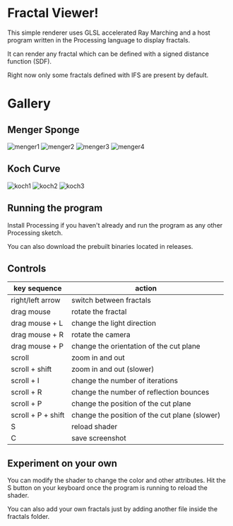 # Fractal Viewer!

This simple renderer uses GLSL accelerated Ray Marching and a host program written in the Processing language to display fractals.

It can render any fractal which can be defined with a signed distance function (SDF). 

Right now only some fractals defined with IFS are present by default.

# Gallery

## Menger Sponge

![menger1](/img/menger1.jpeg)
![menger2](/img/menger2.png)
![menger3](/img/menger3.jpeg)
![menger4](/img/menger4.jpeg)

## Koch Curve

![koch1](/img/koch1.png)
![koch2](/img/koch2.png)
![koch3](/img/koch3.png)

## Running the program

Install Processing if you haven't already and run the program as any other Processing sketch. 

You can also download the prebuilt binaries located in releases.

## Controls

| key sequence | action  |
--- | ---
| right/left arrow | switch between fractals |
| drag mouse | rotate the fractal |
| drag mouse + L | change the light direction |
| drag mouse + R | rotate the camera |
| drag mouse + P | change the orientation of the cut plane |
| scroll | zoom in and out |
| scroll + shift | zoom in and out (slower) |
| scroll + I | change the number of iterations |
| scroll + R | change the number of reflection bounces |
| scroll + P | change the position of the cut plane |
| scroll + P + shift | change the position of the cut plane (slower) |
| S | reload shader |
| C | save screenshot |

## Experiment on your own

You can modify the shader to change the color and other attributes. Hit the S button on your keyboard once the program is running to reload the shader.

You can also add your own fractals just by adding another file inside the fractals folder.
